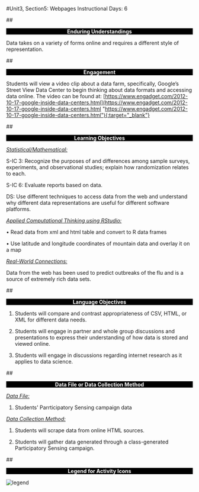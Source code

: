 #Unit3, Section5: Webpages
Instructional Days: 6

##<p style="background: black; color: white; text-align: center;">**Enduring Understandings**</p>
Data takes on a variety of forms online and requires a different style of representation.

##<p style="background: black; color: white; text-align: center;">**Engagement**</p>
Students will view a video clip about a data farm, specifically, Google’s Street View Data Center to begin
thinking about data formats and accessing data online. The video can be found at:
[https://www.engadget.com/2012-10-17-google-inside-data-centers.html](https://www.engadget.com/2012-10-17-google-inside-data-centers.html "https://www.engadget.com/2012-10-17-google-inside-data-centers.html"){:target="_blank"}


##<p style="background: black; color: white; text-align: center;">**Learning Objectives**</p>
<ins>*Statistical/Mathematical:*</ins>

S-IC 3: Recognize the purposes of and differences among sample surveys, experiments, and
observational studies; explain how randomization relates to each.

S-IC 6: Evaluate reports based on data.

DS: Use different techniques to access data from the web and understand why different data
representations are useful for different software platforms.

<ins>*Applied Computational Thinking using RStudio:*</ins>

• Read data from xml and html table and convert to R data frames

• Use latitude and longitude coordinates of mountain data and overlay it on a map

<ins>*Real-World Connections:*</ins>

Data from the web has been used to predict outbreaks of the flu and is a source of extremely rich data
sets.

##<p style="background: black; color: white; text-align: center;">**Language Objectives**</p>
1. Students will compare and contrast appropriateness of CSV, HTML, or XML for different data needs.

2. Students will engage in partner and whole group discussions and presentations to express their
understanding of how data is stored and viewed online.

3. Students will engage in discussions regarding internet research as it applies to data science.

##<p style="background: black; color: white; text-align: center;">**Data File or Data Collection Method**</p>

<ins>*Data File:*</ins>

1. Students' Parrticipatory Sensing campaign data

<ins>*Data Collection Method:*</ins>

1. Students will scrape data from online HTML sources.

2. Students will gather data generated through a class-generated Participatory Sensing campaign.

##<p style="background: black; color: white; text-align: center;">**Legend for Activity Icons**</p>
![legend](../img/legend.png)